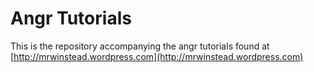 # Angr Tutorials

This is the repository accompanying the angr tutorials found at [http://mrwinstead.wordpress.com](http://mrwinstead.wordpress.com)
